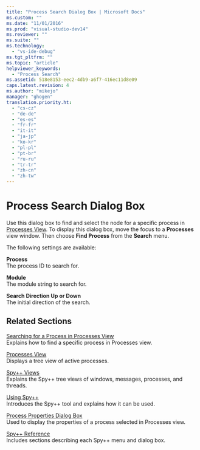 ```yaml
---
title: "Process Search Dialog Box | Microsoft Docs"
ms.custom: ""
ms.date: "11/01/2016"
ms.prod: "visual-studio-dev14"
ms.reviewer: ""
ms.suite: ""
ms.technology: 
  - "vs-ide-debug"
ms.tgt_pltfrm: ""
ms.topic: "article"
helpviewer_keywords: 
  - "Process Search"
ms.assetid: 518e8153-eec2-4db9-a6f7-416ec11d8e09
caps.latest.revision: 4
ms.author: "mikejo"
manager: "ghogen"
translation.priority.ht: 
  - "cs-cz"
  - "de-de"
  - "es-es"
  - "fr-fr"
  - "it-it"
  - "ja-jp"
  - "ko-kr"
  - "pl-pl"
  - "pt-br"
  - "ru-ru"
  - "tr-tr"
  - "zh-cn"
  - "zh-tw"
---
```

# Process Search Dialog Box
Use this dialog box to find and select the node for a specific process in [Processes View](../debugger/processes-view.md). To display this dialog box, move the focus to a **Processes** view window. Then choose **Find Process** from the **Search** menu.  
  
 The following settings are available:  
  
 **Process**  
 The process ID to search for.  
  
 **Module**  
 The module string to search for.  
  
 **Search Direction Up or Down**  
 The initial direction of the search.  
  
## Related Sections  
 [Searching for a Process in Processes View](../debugger/how-to-search-for-a-process-in-processes-view.md)  
 Explains how to find a specific process in Processes view.  
  
 [Processes View](../debugger/processes-view.md)  
 Displays a tree view of active processes.  
  
 [Spy++ Views](../debugger/spy-increment-views.md)  
 Explains the Spy++ tree views of windows, messages, processes, and threads.  
  
 [Using Spy++](../debugger/using-spy-increment.md)  
 Introduces the Spy++ tool and explains how it can be used.  
  
 [Process Properties Dialog Box](../debugger/process-properties-dialog-box.md)  
 Used to display the properties of a process selected in Processes view.  
  
 [Spy++ Reference](../debugger/spy-increment-reference.md)  
 Includes sections describing each Spy++ menu and dialog box.
